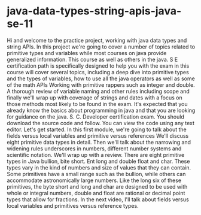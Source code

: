 # java-data-types-string-apis-java-se-11

 Hi and welcome to the practice project, working with java data types and string APIs. In this project we're going to cover a number of topics related to primitive types and variables while most courses on java provide generalized information. This course as well as others in the java. S E certification path is specifically designed to help you with the exam in this course will cover several topics, including a deep dive into primitive types and the types of variables, how to use all the java operators as well as some of the math APIs Working with primitive rappers such as integer and double. A thorough review of variable naming and other rules including scope and finally we'll wrap up with coverage of strings and dates with a focus on those methods most likely to be found in the exam. It's expected that you already know the basics about programming in java and that you are looking for guidance on the java. S. C. Developer certification exam. You should download the source code and follow. You can view the code using any text editor. Let's get started. In this first module, we're going to talk about the fields versus local variables and primitive versus references We'll discuss eight primitive data types in detail. Then we'll talk about the narrowing and widening rules underscores in numbers, different number systems and scientific notation. We'll wrap up with a review. There are eight primitive types in Java bullion, bite short. Ent long and double float and char. These types vary in the kind of numbers and size of values that they can contain. Some primitives have a small range such as the bullion, while others can accommodate astronomically large numbers. Like the long six of these primitives, the byte short and long and char are designed to be used with whole or integral numbers, double and float are rational or decimal point types that allow for fractions. In the next video, I'll talk about fields versus local variables and primitives versus reference types.
